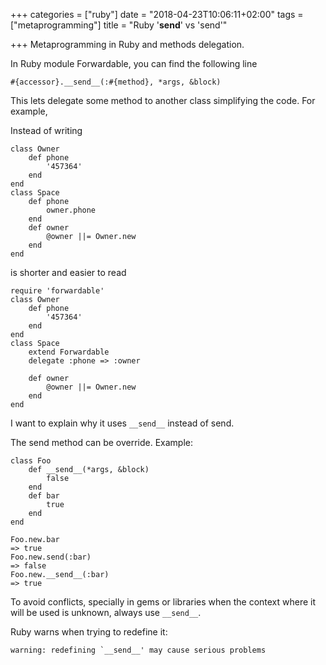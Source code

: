 +++
categories = ["ruby"]
date = "2018-04-23T10:06:11+02:00"
tags = ["metaprogramming"]
title = "Ruby '__send__' vs 'send'"

+++
Metaprogramming in Ruby and methods delegation.
<!--more-->

In Ruby module Forwardable, you can find the following line

    #{accessor}.__send__(:#{method}, *args, &block)

This lets delegate some method to another class simplifying the code. For example,

Instead of writing

    class Owner
        def phone
            '457364'
        end
    end
    class Space
        def phone
            owner.phone
        end
        def owner
            @owner ||= Owner.new
        end
    end

is shorter and easier to read

    require 'forwardable'
    class Owner
        def phone
            '457364'
        end
    end
    class Space
        extend Forwardable
        delegate :phone => :owner
    
        def owner
            @owner ||= Owner.new
        end
    end

I want to explain why it uses `__send__` instead of send.

The send method can be override. Example:

    class Foo
        def __send__(*args, &block)
            false
        end
        def bar
            true
        end
    end
    
    Foo.new.bar
    => true
    Foo.new.send(:bar)
    => false
    Foo.new.__send__(:bar)
    => true

To avoid conflicts, specially in gems or libraries when the context where it will be used is unknown, always use `__send__`.

Ruby warns when trying to redefine it:

    warning: redefining `__send__' may cause serious problems
